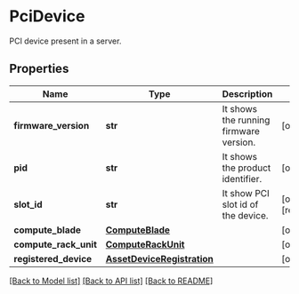 # PciDevice

PCI device present in a server. 
## Properties
Name | Type | Description | Notes
------------ | ------------- | ------------- | -------------
**firmware_version** | **str** | It shows the running firmware version.   | [optional] 
**pid** | **str** | It shows the product identifier.   | [optional] 
**slot_id** | **str** | It show PCI slot id of the device.    | [optional] [readonly] 
**compute_blade** | [**ComputeBlade**](.md) |  | [optional] 
**compute_rack_unit** | [**ComputeRackUnit**](.md) |  | [optional] 
**registered_device** | [**AssetDeviceRegistration**](.md) |  | [optional] 

[[Back to Model list]](../README.md#documentation-for-models) [[Back to API list]](../README.md#documentation-for-api-endpoints) [[Back to README]](../README.md)



